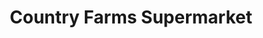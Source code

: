 ---
title: "Country Farms Supermarket"
url: /belleville/country-farms-supermarket/
shop: Supermarkt
---